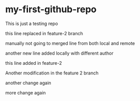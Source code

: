# my-first-github-repo
This is just a testing repo


this line replaced in feature-2 branch

manually not going to merged line from both local and remote


another new line added locally with different author

this line added in feature-2

Another modification in the feature 2 branch

another change again


more change again